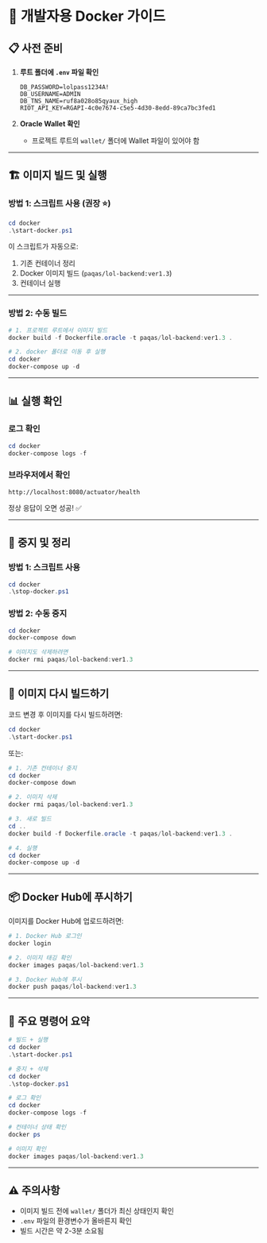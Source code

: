 # 🔧 개발자용 Docker 가이드

## 📋 사전 준비

1. **루트 폴더에 `.env` 파일 확인**
   ```env
   DB_PASSWORD=lolpass1234A!
   DB_USERNAME=ADMIN
   DB_TNS_NAME=ruf8a028o85qyaux_high
   RIOT_API_KEY=RGAPI-4c0e7674-c5e5-4d30-8edd-89ca7bc3fed1
   ```

2. **Oracle Wallet 확인**
   - 프로젝트 루트의 `wallet/` 폴더에 Wallet 파일이 있어야 함

---

## 🏗️ 이미지 빌드 및 실행

### 방법 1: 스크립트 사용 (권장 ⭐)

```powershell
cd docker
.\start-docker.ps1
```

이 스크립트가 자동으로:
1. 기존 컨테이너 정리
2. Docker 이미지 빌드 (`paqas/lol-backend:ver1.3`)
3. 컨테이너 실행

---

### 방법 2: 수동 빌드

```powershell
# 1. 프로젝트 루트에서 이미지 빌드
docker build -f Dockerfile.oracle -t paqas/lol-backend:ver1.3 .

# 2. docker 폴더로 이동 후 실행
cd docker
docker-compose up -d
```

---

## 📊 실행 확인

### 로그 확인
```powershell
cd docker
docker-compose logs -f
```

### 브라우저에서 확인
```
http://localhost:8080/actuator/health
```

정상 응답이 오면 성공! ✅

---

## 🛑 중지 및 정리

### 방법 1: 스크립트 사용
```powershell
cd docker
.\stop-docker.ps1
```

### 방법 2: 수동 중지
```powershell
cd docker
docker-compose down

# 이미지도 삭제하려면
docker rmi paqas/lol-backend:ver1.3
```

---

## 🔄 이미지 다시 빌드하기

코드 변경 후 이미지를 다시 빌드하려면:

```powershell
cd docker
.\start-docker.ps1
```

또는:

```powershell
# 1. 기존 컨테이너 중지
cd docker
docker-compose down

# 2. 이미지 삭제
docker rmi paqas/lol-backend:ver1.3

# 3. 새로 빌드
cd ..
docker build -f Dockerfile.oracle -t paqas/lol-backend:ver1.3 .

# 4. 실행
cd docker
docker-compose up -d
```

---

## 📦 Docker Hub에 푸시하기

이미지를 Docker Hub에 업로드하려면:

```powershell
# 1. Docker Hub 로그인
docker login

# 2. 이미지 태깅 확인
docker images paqas/lol-backend:ver1.3

# 3. Docker Hub에 푸시
docker push paqas/lol-backend:ver1.3
```

---

## 📝 주요 명령어 요약

```powershell
# 빌드 + 실행
cd docker
.\start-docker.ps1

# 중지 + 삭제
cd docker
.\stop-docker.ps1

# 로그 확인
cd docker
docker-compose logs -f

# 컨테이너 상태 확인
docker ps

# 이미지 확인
docker images paqas/lol-backend:ver1.3
```

---

## ⚠️ 주의사항

- 이미지 빌드 전에 `wallet/` 폴더가 최신 상태인지 확인
- `.env` 파일의 환경변수가 올바른지 확인
- 빌드 시간은 약 2-3분 소요됨

